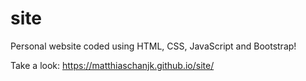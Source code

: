 # site
Personal website coded using HTML, CSS, JavaScript and Bootstrap! 

Take a look:
https://matthiaschanjk.github.io/site/ 
